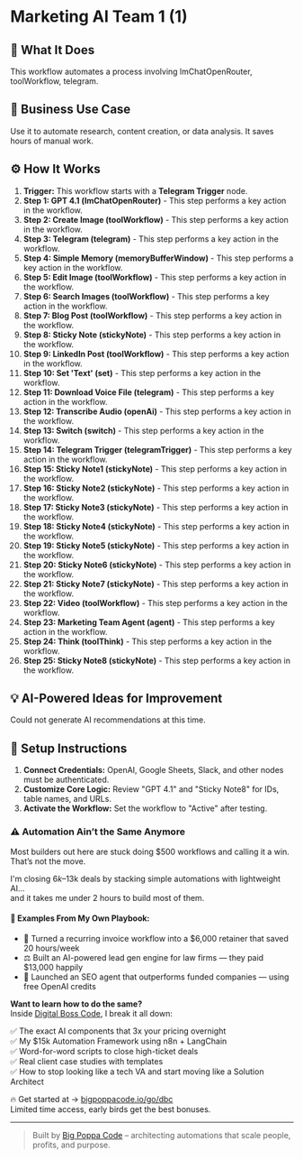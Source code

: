 # Marketing AI Team   1 (1)

## 🚀 What It Does
This workflow automates a process involving lmChatOpenRouter, toolWorkflow, telegram.

## 💼 Business Use Case
Use it to automate research, content creation, or data analysis. It saves hours of manual work.

## ⚙️ How It Works
1.  **Trigger:** This workflow starts with a **Telegram Trigger** node.
2. **Step 1: GPT 4.1 (lmChatOpenRouter)** - This step performs a key action in the workflow.
3. **Step 2: Create Image (toolWorkflow)** - This step performs a key action in the workflow.
4. **Step 3: Telegram (telegram)** - This step performs a key action in the workflow.
5. **Step 4: Simple Memory (memoryBufferWindow)** - This step performs a key action in the workflow.
6. **Step 5: Edit Image (toolWorkflow)** - This step performs a key action in the workflow.
7. **Step 6: Search Images (toolWorkflow)** - This step performs a key action in the workflow.
8. **Step 7: Blog Post (toolWorkflow)** - This step performs a key action in the workflow.
9. **Step 8: Sticky Note (stickyNote)** - This step performs a key action in the workflow.
10. **Step 9: LinkedIn Post (toolWorkflow)** - This step performs a key action in the workflow.
11. **Step 10: Set 'Text' (set)** - This step performs a key action in the workflow.
12. **Step 11: Download Voice File (telegram)** - This step performs a key action in the workflow.
13. **Step 12: Transcribe Audio (openAi)** - This step performs a key action in the workflow.
14. **Step 13: Switch (switch)** - This step performs a key action in the workflow.
15. **Step 14: Telegram Trigger (telegramTrigger)** - This step performs a key action in the workflow.
16. **Step 15: Sticky Note1 (stickyNote)** - This step performs a key action in the workflow.
17. **Step 16: Sticky Note2 (stickyNote)** - This step performs a key action in the workflow.
18. **Step 17: Sticky Note3 (stickyNote)** - This step performs a key action in the workflow.
19. **Step 18: Sticky Note4 (stickyNote)** - This step performs a key action in the workflow.
20. **Step 19: Sticky Note5 (stickyNote)** - This step performs a key action in the workflow.
21. **Step 20: Sticky Note6 (stickyNote)** - This step performs a key action in the workflow.
22. **Step 21: Sticky Note7 (stickyNote)** - This step performs a key action in the workflow.
23. **Step 22: Video (toolWorkflow)** - This step performs a key action in the workflow.
24. **Step 23: Marketing Team Agent (agent)** - This step performs a key action in the workflow.
25. **Step 24: Think (toolThink)** - This step performs a key action in the workflow.
26. **Step 25: Sticky Note8 (stickyNote)** - This step performs a key action in the workflow.

## 💡 AI-Powered Ideas for Improvement
Could not generate AI recommendations at this time.

## 🔧 Setup Instructions
1. **Connect Credentials:** OpenAI, Google Sheets, Slack, and other nodes must be authenticated.
2. **Customize Core Logic:** Review "GPT 4.1" and "Sticky Note8" for IDs, table names, and URLs.
3. **Activate the Workflow:** Set the workflow to "Active" after testing.

### ⚠️ Automation Ain’t the Same Anymore

Most builders out here are stuck doing $500 workflows and calling it a win.  
That’s not the move.  

I'm closing $6k–$13k deals by stacking simple automations with lightweight AI...  
and it takes me under 2 hours to build most of them.

#### 🧠 Examples From My Own Playbook:
- 🔁 Turned a recurring invoice workflow into a $6,000 retainer that saved 20 hours/week  
- ⚖️ Built an AI-powered lead gen engine for law firms — they paid $13,000 happily  
- 🚀 Launched an SEO agent that outperforms funded companies — using free OpenAI credits  

**Want to learn how to do the same?**  
Inside [Digital Boss Code](https://bigpoppacode.io/go/dbc), I break it all down:

✅ The exact AI components that 3x your pricing overnight  
✅ My $15k Automation Framework using n8n + LangChain  
✅ Word-for-word scripts to close high-ticket deals  
✅ Real client case studies with templates  
✅ How to stop looking like a tech VA and start moving like a Solution Architect  

🔥 Get started at → [bigpoppacode.io/go/dbc](https://bigpoppacode.io/go/dbc)  
Limited time access, early birds get the best bonuses.

---
> Built by [Big Poppa Code](https://bigpoppacode.io) – architecting automations that scale people, profits, and purpose.
